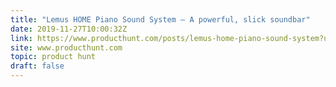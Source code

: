 ```yaml
---
title: "Lemus HOME Piano Sound System — A powerful, slick soundbar"
date: 2019-11-27T10:00:32Z
link: https://www.producthunt.com/posts/lemus-home-piano-sound-system?utm_medium=RSS&utm_source=hune
site: www.producthunt.com
topic: product hunt
draft: false
---
```

